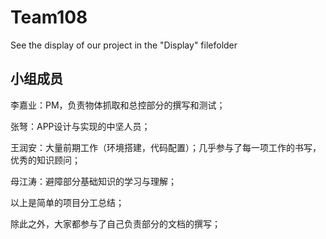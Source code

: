 # Team108
See the display of our project in the "Display" filefolder

## 小组成员
李嘉业：PM，负责物体抓取和总控部分的撰写和测试；

张弩：APP设计与实现的中坚人员；

王润安：大量前期工作（环境搭建，代码配置）；几乎参与了每一项工作的书写，优秀的知识顾问；

母江涛：避障部分基础知识的学习与理解；

以上是简单的项目分工总结；

除此之外，大家都参与了自己负责部分的文档的撰写；
